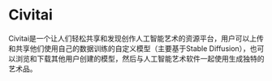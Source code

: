 # Civitai

Civitai是一个让人们轻松共享和发现创作人工智能艺术的资源平台，用户可以上传和共享他们使用自己的数据训练的自定义模型（主要基于Stable Diffusion），也可以浏览和下载其他用户创建的模型，然后与人工智能艺术软件一起使用生成独特的艺术品。